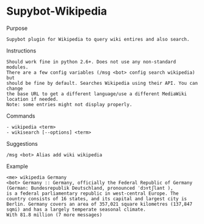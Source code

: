 Supybot-Wikipedia
=================

Purpose

    Supybot plugin for Wikipedia to query wiki entires and also search.

Instructions

    Should work fine in python 2.6+. Does not use any non-standard modules.
    There are a few config variables (/msg <bot> config search wikipedia) but
    should be fine by default. Searches Wikipedia using their API. You can change
    the base URL to get a different language/use a different MediaWiki location if needed.
    Note: some entries might not display properly.

Commands

    - wikipedia <term>
    - wikisearch [--options] <term>

Suggestions

    /msg <bot> Alias add wiki wikipedia
    
Example

    <me> wikipedia Germany
    <bot> Germany :: Germany, officially the Federal Republic of Germany (German: Bundesrepublik Deutschland, pronounced ˈdɔʏtʃlant ), 
    is a federal parliamentary republic in west-central Europe. The country consists of 16 states, and its capital and largest city is
    Berlin. Germany covers an area of 357,021 square kilometres (137,847 sqmi) and has a largely temperate seasonal climate.
    With 81.8 million (7 more messages)
